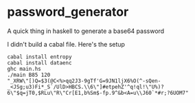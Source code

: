 # password_generator
A quick thing in haskell to generate a base64 password

I didn't build a cabal file.  Here's the setup

```
cabal install entropy
cabal install dataenc
ghc main.hs
./main B85 120
"_XRW\"[)Q=$3(@C<%>qq2J3-9gTf'G=9JN1ljX6%O(^-sQen-_<JSg;u3)Fi*_S`/UlD>HBCS.\\6\"]#etpehZ'^q!ql!\"U%)?6\"$q=jT0,$RLu\"R\"Cr[E1,b%Sm$-fp.9^&b<A=u\\J60`*#r;?6UOM7"

```
